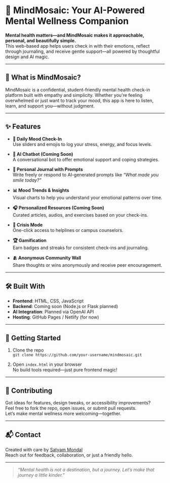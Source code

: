 # 🌿 MindMosaic: Your AI-Powered Mental Wellness Companion

**Mental health matters—and MindMosaic makes it approachable, personal, and beautifully simple.**  
This web-based app helps users check in with their emotions, reflect through journaling, and receive gentle support—all powered by thoughtful design and AI magic.

---

## 🧠 What is MindMosaic?

MindMosaic is a confidential, student-friendly mental health check-in platform built with empathy and simplicity. Whether you're feeling overwhelmed or just want to track your mood, this app is here to listen, learn, and support you—without judgment.

---

## ✨ Features

- **🌈 Daily Mood Check-In**  
  Use sliders and emojis to log your stress, energy, and focus levels.

- **💬 AI Chatbot (Coming Soon)**  
  A conversational bot to offer emotional support and coping strategies.

- **📓 Personal Journal with Prompts**  
  Write freely or respond to AI-generated prompts like _“What made you smile today?”_

- **📊 Mood Trends & Insights**  
  Visual charts to help you understand your emotional patterns over time.

- **🎧 Personalized Resources (Coming Soon)**  
  Curated articles, audios, and exercises based on your check-ins.

- **🚨 Crisis Mode**  
  One-click access to helplines or campus counselors.

- **🏆 Gamification**  
  Earn badges and streaks for consistent check-ins and journaling.

- **🫂 Anonymous Community Wall**  
  Share thoughts or wins anonymously and receive peer encouragement.

---

## 🛠️ Built With

- **Frontend**: HTML, CSS, JavaScript  
- **Backend**: Coming soon (Node.js or Flask planned)  
- **AI Integration**: Planned via OpenAI API  
- **Hosting**: GitHub Pages / Netlify (for now)

---

## 🚀 Getting Started

1. Clone the repo  
   `git clone https://github.com/your-username/mindmosaic.git`

2. Open `index.html` in your browser  
   No build tools required—just pure frontend magic!

---

## 🤝 Contributing

Got ideas for features, design tweaks, or accessibility improvements?  
Feel free to fork the repo, open issues, or submit pull requests.  
Let’s make mental wellness more welcoming—together.

---

## 📬 Contact

Created with care by [Satyam Mondal](https://github.com/your-profile)  
Reach out for feedback, collaboration, or just a friendly hello.

---

> _“Mental health is not a destination, but a journey. Let’s make that journey a little kinder.”_